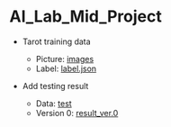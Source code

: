 # AI_Lab_Mid_Project

* Tarot training data
    * Picture: [images](https://drive.google.com/drive/folders/1BFJMue5FtOIt0e_bLsHMeyu8z_tA4O0I?usp=share_link)
    * Label: [label.json](https://github.com/JiaYouChen2003/AI_Lab_Mid_Project/blob/main/result.json)

* Add testing result
    * Data: [test](https://github.com/JiaYouChen2003/AI_Lab_Mid_Project/blob/main/test.json)
    * Version 0: [result_ver.0](https://github.com/JiaYouChen2003/AI_Lab_Mid_Project/blob/main/result_ver.0)
